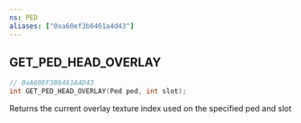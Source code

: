 ```yaml
---
ns: PED
aliases: ["0xa60ef3b6461a4d43"]
---
```

## GET_PED_HEAD_OVERLAY

```c
// 0xA60EF3B6461A4D43
int GET_PED_HEAD_OVERLAY(Ped ped, int slot);
```

Returns the current overlay texture index used on the specified ped and slot

